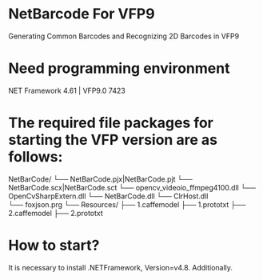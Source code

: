 # NetBarcode For VFP9
Generating Common Barcodes and Recognizing 2D Barcodes in VFP9


# Need programming environment
  NET Framework 4.61 | VFP9.0 7423

# The required file packages for starting the VFP version are as follows:
NetBarCode/
        └── NetBarCode.pjx|NetBarCode.pjt
        └── NetBarCode.scx|NetBarCode.sct
        └── opencv_videoio_ffmpeg4100.dll
        └── OpenCvSharpExtern.dll
        └── NetBarCode.dll
        └── ClrHost.dll   
        └── foxjson.prg
            └── Resources/
                        ├── 1.caffemodel
                        ├── 1.prototxt
                        ├── 2.caffemodel
                        ├── 2.prototxt
        

# How to start?
  It is necessary to install .NETFramework, Version=v4.8. Additionally.
    

